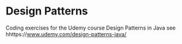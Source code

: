 # Design Patterns

Coding exercises for the Udemy course Design Patterns in Java
see hhttps://www.udemy.com/design-patterns-java/
